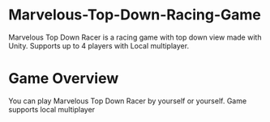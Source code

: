 # Marvelous-Top-Down-Racing-Game
Marvelous Top Down Racer is a racing game with top down view made with Unity. Supports up to 4 players with Local multiplayer.
# Game Overview
You can play Marvelous Top Down Racer by yourself or yourself. Game supports local multiplayer
